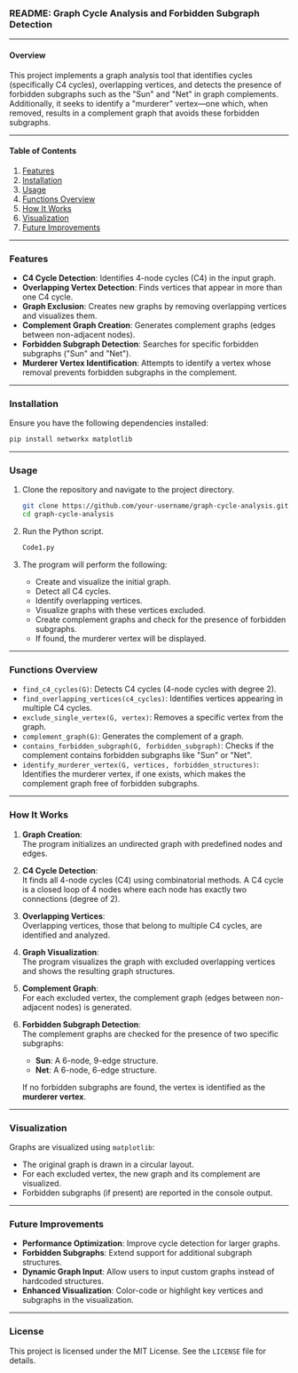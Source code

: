 ### README: Graph Cycle Analysis and Forbidden Subgraph Detection

---

#### **Overview**

This project implements a graph analysis tool that identifies cycles (specifically C4 cycles), overlapping vertices, and detects the presence of forbidden subgraphs such as the "Sun" and "Net" in graph complements. Additionally, it seeks to identify a "murderer" vertex—one which, when removed, results in a complement graph that avoids these forbidden subgraphs.

---

#### **Table of Contents**
1. [Features](#features)
2. [Installation](#installation)
3. [Usage](#usage)
4. [Functions Overview](#functions-overview)
5. [How It Works](#how-it-works)
6. [Visualization](#visualization)
7. [Future Improvements](#future-improvements)

---

### **Features**

- **C4 Cycle Detection**: Identifies 4-node cycles (C4) in the input graph.
- **Overlapping Vertex Detection**: Finds vertices that appear in more than one C4 cycle.
- **Graph Exclusion**: Creates new graphs by removing overlapping vertices and visualizes them.
- **Complement Graph Creation**: Generates complement graphs (edges between non-adjacent nodes).
- **Forbidden Subgraph Detection**: Searches for specific forbidden subgraphs ("Sun" and "Net").
- **Murderer Vertex Identification**: Attempts to identify a vertex whose removal prevents forbidden subgraphs in the complement.

---

### **Installation**

Ensure you have the following dependencies installed:

```bash
pip install networkx matplotlib
```
---

### **Usage**

1. Clone the repository and navigate to the project directory.

    ```bash
    git clone https://github.com/your-username/graph-cycle-analysis.git
    cd graph-cycle-analysis
    ```

2. Run the Python script.

    ```bash
    Code1.py
    ```

3. The program will perform the following:
   - Create and visualize the initial graph.
   - Detect all C4 cycles.
   - Identify overlapping vertices.
   - Visualize graphs with these vertices excluded.
   - Create complement graphs and check for the presence of forbidden subgraphs.
   - If found, the murderer vertex will be displayed.

---

### **Functions Overview**

- `find_c4_cycles(G)`: Detects C4 cycles (4-node cycles with degree 2).
- `find_overlapping_vertices(c4_cycles)`: Identifies vertices appearing in multiple C4 cycles.
- `exclude_single_vertex(G, vertex)`: Removes a specific vertex from the graph.
- `complement_graph(G)`: Generates the complement of a graph.
- `contains_forbidden_subgraph(G, forbidden_subgraph)`: Checks if the complement contains forbidden subgraphs like "Sun" or "Net".
- `identify_murderer_vertex(G, vertices, forbidden_structures)`: Identifies the murderer vertex, if one exists, which makes the complement graph free of forbidden subgraphs.

---

### **How It Works**

1. **Graph Creation**:  
   The program initializes an undirected graph with predefined nodes and edges.

2. **C4 Cycle Detection**:  
   It finds all 4-node cycles (C4) using combinatorial methods. A C4 cycle is a closed loop of 4 nodes where each node has exactly two connections (degree of 2).

3. **Overlapping Vertices**:  
   Overlapping vertices, those that belong to multiple C4 cycles, are identified and analyzed.

4. **Graph Visualization**:  
   The program visualizes the graph with excluded overlapping vertices and shows the resulting graph structures.

5. **Complement Graph**:  
   For each excluded vertex, the complement graph (edges between non-adjacent nodes) is generated.

6. **Forbidden Subgraph Detection**:  
   The complement graphs are checked for the presence of two specific subgraphs:
   - **Sun**: A 6-node, 9-edge structure.
   - **Net**: A 6-node, 6-edge structure.
   
   If no forbidden subgraphs are found, the vertex is identified as the **murderer vertex**.

---

### **Visualization**

Graphs are visualized using `matplotlib`:
- The original graph is drawn in a circular layout.
- For each excluded vertex, the new graph and its complement are visualized.
- Forbidden subgraphs (if present) are reported in the console output.

---

### **Future Improvements**

- **Performance Optimization**: Improve cycle detection for larger graphs.
- **Forbidden Subgraphs**: Extend support for additional subgraph structures.
- **Dynamic Graph Input**: Allow users to input custom graphs instead of hardcoded structures.
- **Enhanced Visualization**: Color-code or highlight key vertices and subgraphs in the visualization.

---

### **License**

This project is licensed under the MIT License. See the `LICENSE` file for details.
